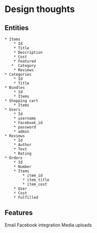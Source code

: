 # Design thoughts

## Entities

    * Items
        * Id
        * Title
        * Description
        * Cost
        * Featured
       *  Category
        * Reviews
    * Categories
        * Id
        * Title
    * Bundles
        * Id
        * Items
    * Shopping cart
        * Items
    * Users
        * Id
        * username
        * Facebook_id
        * password
        * admin
    * Reviews
        * Id
        * Author
        * Text
        * Rating
    * Orders
        * Id
        * Number
        * Items
            * item_id
            * item_title
            * item_cost
        * User
        * Cost
        * Fulfilled

## Features

Email
Facebook integration
Media uploads
